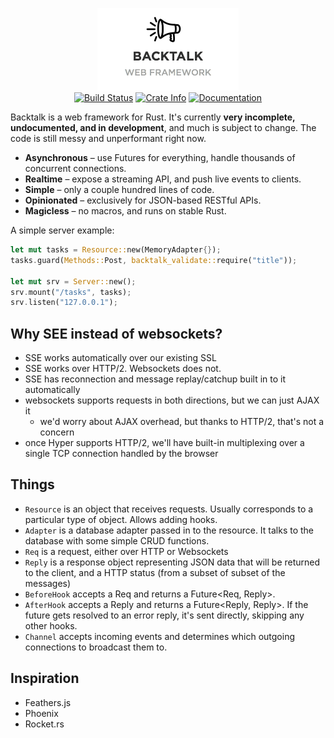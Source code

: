 <p align="center">
  <img src="https://raw.githubusercontent.com/lord/img/master/logo-backtalk.png" alt="Backtalk: API Web Server" width="226">
  <br>
  <a href="https://travis-ci.org/lord/backtalk"><img src="https://travis-ci.org/lord/backtalk.svg?branch=master" alt="Build Status"></a>
  <a href="https://crates.io/crates/backtalk"><img src="https://img.shields.io/crates/v/backtalk.svg" alt="Crate Info"></a>
  <a href="https://docs.rs/backtalk"><img src="https://img.shields.io/badge/docs.rs-visit-brightgreen.svg" alt="Documentation"></a>
</p>

Backtalk is a web framework for Rust. It's currently **very incomplete, undocumented, and in development**, and much is subject to change. The code is still messy and unperformant right now.

- **Asynchronous** – use Futures for everything, handle thousands of concurrent connections.
- **Realtime** – expose a streaming API, and push live events to clients.
- **Simple** – only a couple hundred lines of code.
- **Opinionated** – exclusively for JSON-based RESTful APIs.
- **Magicless** – no macros, and runs on stable Rust.

A simple server example:

```rust
let mut tasks = Resource::new(MemoryAdapter{});
tasks.guard(Methods::Post, backtalk_validate::require("title"));

let mut srv = Server::new();
srv.mount("/tasks", tasks);
srv.listen("127.0.0.1");
```

## Why SEE instead of websockets?

- SSE works automatically over our existing SSL
- SSE works over HTTP/2. Websockets does not.
- SSE has reconnection and message replay/catchup built in to it automatically
- websockets supports requests in both directions, but we can just AJAX it
  - we'd worry about AJAX overhead, but thanks to HTTP/2, that's not a concern
- once Hyper supports HTTP/2, we'll have built-in multiplexing over a single TCP connection handled by the browser

## Things

- `Resource` is an object that receives requests. Usually corresponds to a particular type of object. Allows adding hooks.
- `Adapter` is a database adapter passed in to the resource. It talks to the database with some simple CRUD functions.
- `Req` is a request, either over HTTP or Websockets
- `Reply` is a response object representing JSON data that will be returned to the client, and a HTTP status (from a subset of subset of the messages)
- `BeforeHook` accepts a Req and returns a Future<Req, Reply>.
- `AfterHook` accepts a Reply and returns a Future<Reply, Reply>. If the future gets resolved to an error reply, it's sent directly, skipping any other hooks.
- `Channel` accepts incoming events and determines which outgoing connections to broadcast them to.

## Inspiration

- Feathers.js
- Phoenix
- Rocket.rs
